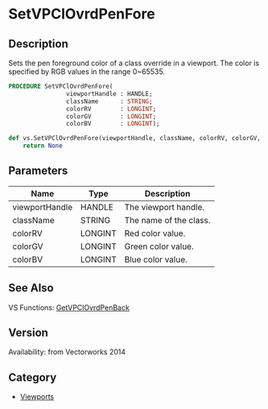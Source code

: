 # SetVPClOvrdPenFore

## Description
Sets the pen foreground color of a class override in a viewport. The color is specified by RGB values in the range 0~65535.

```pascal
PROCEDURE SetVPClOvrdPenFore(
				viewportHandle : HANDLE;
				className      : STRING;
				colorRV        : LONGINT;
				colorGV        : LONGINT;
				colorBV        : LONGINT);
```

```python
def vs.SetVPClOvrdPenFore(viewportHandle, className, colorRV, colorGV, colorBV):
    return None
```

## Parameters
|Name|Type|Description|
|---|---|---|
|viewportHandle|HANDLE|The viewport handle.|
|className|STRING|The name of the class.|
|colorRV|LONGINT|Red color value.|
|colorGV|LONGINT|Green color value.|
|colorBV|LONGINT|Blue color value.|

## See Also
VS Functions:
[GetVPClOvrdPenBack](GetVPClOvrdPenBack.md)

## Version
Availability: from Vectorworks 2014

## Category
* [Viewports](../Categories/Viewports.md)
